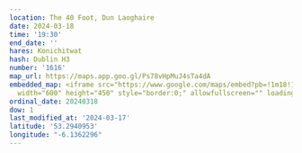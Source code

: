 ```yaml
---
location: The 40 Foot, Dun Laoghaire
date: 2024-03-18
time: '19:30'
end_date: ''
hares: Konichitwat
hash: Dublin H3
number: '1616'
map_url: https://maps.app.goo.gl/Ps78vHpMuJ4sTa4dA
embedded_map: <iframe src="https://www.google.com/maps/embed?pb=!1m18!1m12!1m3!1d2384.745420319265!2d-6.136229622859473!3d53.29409527227421!2m3!1f0!2f0!3f0!3m2!1i1024!2i768!4f13.1!3m3!1m2!1s0x4867062390d36b1b%3A0xdbe4e5c50da6a482!2sThe%20Forty%20Foot%20-%20JD%20Wetherspoon!5e0!3m2!1sen!2sie!4v1710111534285!5m2!1sen!2sie"
  width="600" height="450" style="border:0;" allowfullscreen="" loading="lazy" referrerpolicy="no-referrer-when-downgrade"></iframe>
ordinal_date: 20240318
dow: 1
last_modified_at: '2024-03-17'
latitude: '53.2940953'
longitude: "-6.1362296"
---
```


